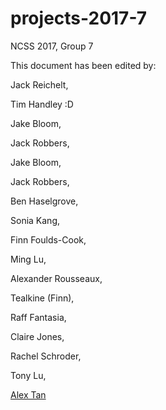# projects-2017-7
NCSS 2017, Group 7

This document has been edited by:

Jack Reichelt,

Tim Handley :D

Jake Bloom,

Jack Robbers,

Jake Bloom,

Jack Robbers,

Ben Haselgrove,

Sonia Kang,

Finn Foulds-Cook,

Ming Lu,

Alexander Rousseaux,

Tealkine (Finn),

Raff Fantasia,

Claire Jones,

Rachel Schroder,

Tony Lu,

[Alex Tan](https://github.com/Pilex1)